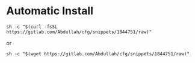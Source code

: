 
# Automatic Install

`sh -c "$(curl -fsSL https://gitlab.com/Abdullah/cfg/snippets/1844751/raw)"`

or

`sh -c "$(wget https://gitlab.com/Abdullah/cfg/snippets/1844751/raw)"`

